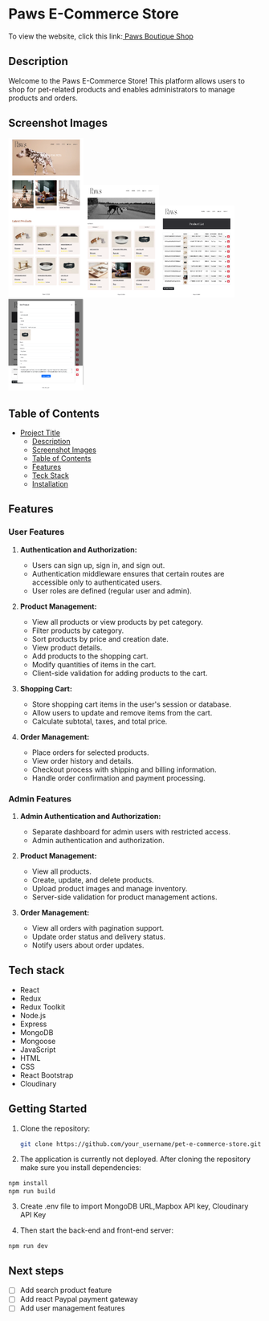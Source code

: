 # Paws E-Commerce Store

To view the website, click this link:<a href="https://paws-t05n.onrender.com"> Paws Boutique Shop</a>

## Description

Welcome to the Paws E-Commerce Store! This platform allows users to shop for pet-related products and enables administrators to manage products and orders.

## Screenshot Images

<img src="./frontend/public/images/README/homepage-SS.png" alt="Screenshot" width="150"><img src="./frontend/public/images/README/dog-SS.png" alt="Screenshot" width="150"><img src="./frontend/public/images/README/list-SS.png" alt="Screenshot" width="150"><img src="./frontend/public/images/README/form-SS.png" alt="Screenshot" width="150">

## Table of Contents

- [Project Title](#project-title)
  - [Description](#description)
  - [Screenshot Images](#screenshot-images)
  - [Table of Contents](#table-of-contents)
  - [Features](#features)
  - [Teck Stack](#tech-stack)
  - [Installation](#installation)

## Features

### User Features

1. **Authentication and Authorization:**

   - Users can sign up, sign in, and sign out.
   - Authentication middleware ensures that certain routes are accessible only to authenticated users.
   - User roles are defined (regular user and admin).

2. **Product Management:**

   - View all products or view products by pet category.
   - Filter products by category.
   - Sort products by price and creation date.
   - View product details.
   - Add products to the shopping cart.
   - Modify quantities of items in the cart.
   - Client-side validation for adding products to the cart.

3. **Shopping Cart:**

   - Store shopping cart items in the user's session or database.
   - Allow users to update and remove items from the cart.
   - Calculate subtotal, taxes, and total price.

4. **Order Management:**
   - Place orders for selected products.
   - View order history and details.
   - Checkout process with shipping and billing information.
   - Handle order confirmation and payment processing.

### Admin Features

1. **Admin Authentication and Authorization:**

   - Separate dashboard for admin users with restricted access.
   - Admin authentication and authorization.

2. **Product Management:**

   - View all products.
   - Create, update, and delete products.
   - Upload product images and manage inventory.
   - Server-side validation for product management actions.

3. **Order Management:**
   - View all orders with pagination support.
   - Update order status and delivery status.
   - Notify users about order updates.

## Tech stack

- React
- Redux
- Redux Toolkit
- Node.js
- Express
- MongoDB
- Mongoose
- JavaScript
- HTML
- CSS
- React Bootstrap
- Cloudinary

## Getting Started

1. Clone the repository:

   ```bash
   git clone https://github.com/your_username/pet-e-commerce-store.git

   ```

2. The application is currently not deployed. After cloning the repository make sure you install dependencies:

```
npm install
npm run build
```

3. Create .env file to import MongoDB URL,Mapbox API key, Cloudinary API Key

4. Then start the back-end and front-end server:

```
npm run dev
```

## Next steps

- [ ] Add search product feature
- [ ] Add react Paypal payment gateway
- [ ] Add user management features
